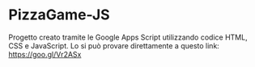 # PizzaGame-JS

Progetto creato tramite le Google Apps Script utilizzando codice HTML, CSS e JavaScript.
Lo si può provare direttamente a questo link: https://goo.gl/Vr2ASx
